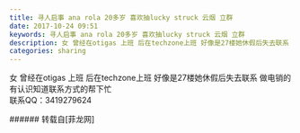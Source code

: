 ```yaml
---
title: 寻人启事 ana rola 20多岁 喜欢抽lucky struck 云烟 立群
date: 2017-10-24 09:51
keywords: 寻人启事 ana rola 20多岁 喜欢抽lucky struck 云烟 立群
description: 女 曾经在otigas 上班 后在techzone上班 好像是27楼她休假后失去联系 做电销的 有认识知道联系方式的帮下忙联系QQ：3419279624
categories: sharing
---
```

<td class="t_f" id="postmessage_944338">

女 曾经在otigas 上班 后在techzone上班 好像是27楼她休假后失去联系 做电销的 有认识知道联系方式的帮下忙<br/>
联系QQ：3419279624<br/>
</td>
###### 转载自[菲龙网]